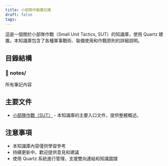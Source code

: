 ```yaml
---
title: 小部隊作戰筆記庫
draft: false
tags:
---
```

這是一個關於小部隊作戰（Small Unit Tactics, SUT）的知識庫，使用 Quartz 建置。本知識庫包含了各種軍事戰術、裝備使用和作戰原則的詳細說明。

## 目錄結構

### 📁 notes/
所有筆記內容

## 主要文件
- [小部隊作戰（SUT）](./小部隊作戰（Small%20Unit%20Tactics,%20SUT）.md) - 本知識庫的主要入口文件，提供整體概述。

## 注意事項
- 本知識庫內容僅供學習參考
- 持續更新中，歡迎提供意見和建議
- 使用 Quartz 系統進行管理，支援雙向連結和知識圖譜
